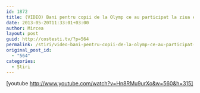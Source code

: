 ```yaml
---
id: 1872
title: (VIDEO) Bani pentru copii de la Olymp ce au participat la ziua ecologiei
date: 2013-05-20T11:33:01+03:00
author: Mircea
layout: post
guid: http://costesti.tv/?p=564
permalink: /stiri/video-bani-pentru-copii-de-la-olymp-ce-au-participat-la-ziua-ecologiei/
original_post_id:
  - "564"
categories:
  - Știri
---
```

[youtube http://www.youtube.com/watch?v=Hn8RMu9urXo&w=560&h=315]